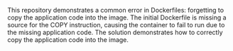This repository demonstrates a common error in Dockerfiles: forgetting to copy the application code into the image. The initial Dockerfile is missing a source for the COPY instruction, causing the container to fail to run due to the missing application code. The solution demonstrates how to correctly copy the application code into the image.